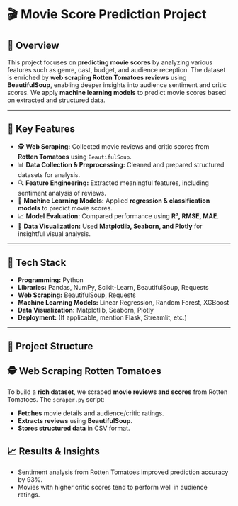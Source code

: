 # 🎬 Movie Score Prediction Project

## 📌 Overview
This project focuses on **predicting movie scores** by analyzing various features such as genre, cast, budget, and audience reception. The dataset is enriched by **web scraping Rotten Tomatoes reviews** using **BeautifulSoup**, enabling deeper insights into audience sentiment and critic scores. We apply **machine learning models** to predict movie scores based on extracted and structured data.

---

## 🚀 Key Features
- 🕵️ **Web Scraping:** Collected movie reviews and critic scores from **Rotten Tomatoes** using `BeautifulSoup`.
- 📊 **Data Collection & Preprocessing:** Cleaned and prepared structured datasets for analysis.
- 🔍 **Feature Engineering:** Extracted meaningful features, including sentiment analysis of reviews.
- 🤖 **Machine Learning Models:** Applied **regression & classification models** to predict movie scores.
- 📈 **Model Evaluation:** Compared performance using **R², RMSE, MAE**.
- 🎨 **Data Visualization:** Used **Matplotlib, Seaborn, and Plotly** for insightful visual analysis.

---

## 🔧 Tech Stack
- **Programming:** Python  
- **Libraries:** Pandas, NumPy, Scikit-Learn, BeautifulSoup, Requests  
- **Web Scraping:** BeautifulSoup, Requests  
- **Machine Learning Models:** Linear Regression, Random Forest, XGBoost  
- **Data Visualization:** Matplotlib, Seaborn, Plotly  
- **Deployment:** (If applicable, mention Flask, Streamlit, etc.)

---

## 📂 Project Structure

## 🕵️ **Web Scraping Rotten Tomatoes**
To build a **rich dataset**, we scraped **movie reviews and scores** from Rotten Tomatoes. The `scraper.py` script:
- **Fetches** movie details and audience/critic ratings.
- **Extracts reviews** using **BeautifulSoup**.
- **Stores structured data** in CSV format.

## 📈 Results & Insights
- Sentiment analysis from Rotten Tomatoes improved prediction accuracy by 93%.
- Movies with higher critic scores tend to perform well in audience ratings.
